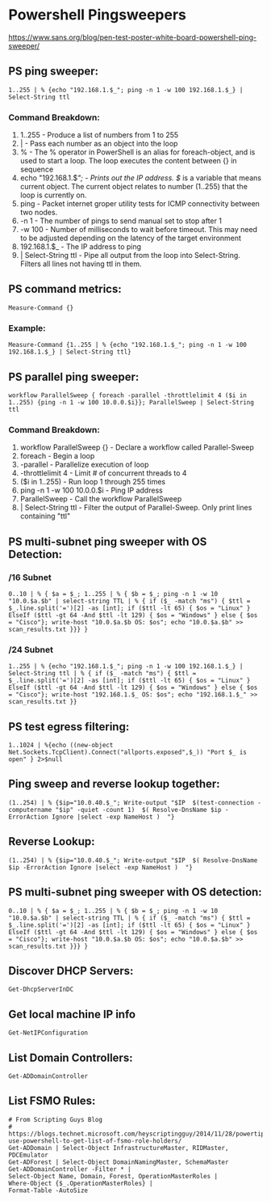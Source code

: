 # Powershell Pingsweepers
https://www.sans.org/blog/pen-test-poster-white-board-powershell-ping-sweeper/
## PS ping sweeper:
```
1..255 | % {echo "192.168.1.$_"; ping -n 1 -w 100 192.168.1.$_} | Select-String ttl
```
### Command Breakdown:
1. 1..255 - Produce a list of numbers from 1 to 255</pre>
2. | - Pass each number as an object into the loop
3. % - The % operator in PowerShell is an alias for foreach-object, and is used to start a loop. 
The loop executes the content between {} in sequence
4. echo "192.168.1.$_"; - Prints out the IP address. $_ is a variable that means current object. The current object relates to number (1..255) that the loop is currently on.
5. ping - Packet internet groper utility tests for ICMP connectivity between two nodes.
6. -n 1 - The number of pings to send manual set to stop after 1
7. -w 100 - Number of milliseconds to wait before timeout. 
This may need to be adjusted depending on the latency of the target environment 
8. 192.168.1.$_ - The IP address to ping
9. | Select-String ttl - Pipe all output from the loop into Select-String. Filters all lines not having ttl in them.

## PS command metrics:
```
Measure-Command {}
```
### Example:
```
Measure-Command {1..255 | % {echo "192.168.1.$_"; ping -n 1 -w 100 192.168.1.$_} | Select-String ttl}
```
## PS parallel ping sweeper:
```
workflow ParallelSweep { foreach -parallel -throttlelimit 4 ($i in 1..255) {ping -n 1 -w 100 10.0.0.$i}}; ParallelSweep | Select-String ttl
```
### Command Breakdown:
1. workflow ParallelSweep {} - Declare a workflow called Parallel-Sweep
2. foreach - Begin a loop
3. -parallel - Parallelize execution of loop
4. -throttlelimit 4 - Limit # of concurrent threads to 4
5. ($i in 1..255) - Run loop 1 through 255 times
6. ping -n 1 -w 100 10.0.0.$i - Ping IP address
7. ParallelSweep - Call the workflow ParallelSweep
8. | Select-String ttl - Filter the output of Parallel-Sweep. Only print lines containing "ttl"

## PS multi-subnet ping sweeper with OS Detection:
### /16 Subnet
```
0..10 | % { $a = $_; 1..255 | % { $b = $_; ping -n 1 -w 10 "10.0.$a.$b" | select-string TTL | % { if ($_ -match "ms") { $ttl = $_.line.split('=')[2] -as [int]; if ($ttl -lt 65) { $os = "Linux" } ElseIf ($ttl -gt 64 -And $ttl -lt 129) { $os = "Windows" } else { $os = "Cisco"}; write-host "10.0.$a.$b OS: $os"; echo "10.0.$a.$b" >> scan_results.txt }}} }
```
### /24 Subnet
```
1..255 | % {echo "192.168.1.$_"; ping -n 1 -w 100 192.168.1.$_} | Select-String ttl | % { if ($_ -match "ms") { $ttl = $_.line.split('=')[2] -as [int]; if ($ttl -lt 65) { $os = "Linux" } ElseIf ($ttl -gt 64 -And $ttl -lt 129) { $os = "Windows" } else { $os = "Cisco"}; write-host "192.168.1.$_ OS: $os"; echo "192.168.1.$_" >> scan_results.txt }}
```
## PS test egress filtering:
```
1..1024 | %{echo ((new-object Net.Sockets.TcpClient).Connect("allports.exposed",$_)) "Port $_ is open" } 2>$null
```
## Ping sweep and reverse lookup together:
```
(1..254) | % {$ip="10.0.40.$_"; Write-output "$IP  $(test-connection -computername "$ip" -quiet -count 1)  $( Resolve-DnsName $ip -ErrorAction Ignore |select -exp NameHost )  "}  
```
## Reverse Lookup:
```
(1..254) | % {$ip="10.0.40.$_"; Write-output "$IP  $( Resolve-DnsName $ip -ErrorAction Ignore |select -exp NameHost )  "}    
```
## PS multi-subnet ping sweeper with OS detection:
```
0..10 | % { $a = $_; 1..255 | % { $b = $_; ping -n 1 -w 10 "10.0.$a.$b" | select-string TTL | % { if ($_ -match "ms") { $ttl = $_.line.split('=')[2] -as [int]; if ($ttl -lt 65) { $os = "Linux" } ElseIf ($ttl -gt 64 -And $ttl -lt 129) { $os = "Windows" } else { $os = "Cisco"}; write-host "10.0.$a.$b OS: $os"; echo "10.0.$a.$b" >> scan_results.txt }}} }
```
## Discover DHCP Servers:
```
Get-DhcpServerInDC
```
## Get local machine IP info
```
Get-NetIPConfiguration
```
## List Domain Controllers:
```
Get-ADDomainController
```
## List FSMO Rules:
```
# From Scripting Guys Blog
# https://blogs.technet.microsoft.com/heyscriptingguy/2014/11/28/powertip-use-powershell-to-get-list-of-fsmo-role-holders/
Get-ADDomain | Select-Object InfrastructureMaster, RIDMaster, PDCEmulator
Get-ADForest | Select-Object DomainNamingMaster, SchemaMaster
Get-ADDomainController -Filter * |
Select-Object Name, Domain, Forest, OperationMasterRoles |
Where-Object {$_.OperationMasterRoles} |
Format-Table -AutoSize
```



